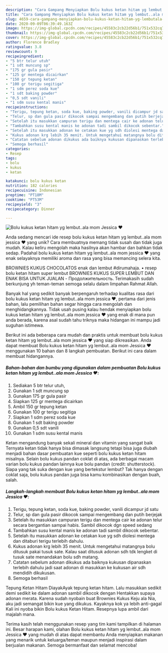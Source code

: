 ```yaml
---
description: "Cara Gampang Menyiapkan Bolu kukus ketan hitam yg lembut..ala mom Jessica ❤️ Anti Gagal"
title: "Cara Gampang Menyiapkan Bolu kukus ketan hitam yg lembut..ala mom Jessica ❤️ Anti Gagal"
slug: 4659-cara-gampang-menyiapkan-bolu-kukus-ketan-hitam-yg-lembutala-mom-jessica-anti-gagal
date: 2020-09-09T06:39:49.163Z
image: https://img-global.cpcdn.com/recipes/45583c2cb22d56b1/751x532cq70/bolu-kukus-ketan-hitam-yg-lembutala-mom-jessica-❤️-foto-resep-utama.jpg
thumbnail: https://img-global.cpcdn.com/recipes/45583c2cb22d56b1/751x532cq70/bolu-kukus-ketan-hitam-yg-lembutala-mom-jessica-❤️-foto-resep-utama.jpg
cover: https://img-global.cpcdn.com/recipes/45583c2cb22d56b1/751x532cq70/bolu-kukus-ketan-hitam-yg-lembutala-mom-jessica-❤️-foto-resep-utama.jpg
author: Florence Bradley
ratingvalue: 3.8
reviewcount: 9
recipeingredient:
- "5 btr telur utuh"
- "1 sdt muncung sp"
- "175 gr gula pasir"
- "125 gr mentega dicairkan"
- "150 gr tepung ketan"
- "100 gr terigu segitiga"
- "1 sdm perez soda kue"
- "1 sdt baking powder"
- "0,5 sdt vanili"
- "1 sdm susu kental manis"
recipeinstructions:
- "Terigu, tepung ketan, soda kue, baking powder, vanili dicampur jd satu"
- "Telur, sp dan gula pasir dikocok sampai mengembang dan putih berjejak"
- "Setelah itu masukkan campuran terigu dan mentega cair ke adonan telur secara bergantian sampai habis. Sambil dikocok dgn speed sedang"
- "Tambahkan susu kental manis ke adonan tadi sambil dikocok sebentar."
- "Setelah itu masukkan adonan ke cetakan kue yg sdh diolesi mentega dan ditaburi terigu terlebih dahulu."
- "Kukus adonan krg lebih 35 menit. Untuk mengetahui matangnya bolu ditusuk pakai tusuk sate. Kalau saat ditusuk adonan sdh tdk lengket di tusuk sate menandakan bolu sdh matang."
- "Catatan sebelum adonan dikukus ada baiknya kukusan dipanaskan terlebih dahulu jadi saat adonan di masukkan ke kukusan air sdh mendidih dikukusan."
- "Semoga berhasil"
categories:
- Resep
tags:
- bolu
- kukus
- ketan

katakunci: bolu kukus ketan 
nutrition: 182 calories
recipecuisine: Indonesian
preptime: "PT18M"
cooktime: "PT53M"
recipeyield: "3"
recipecategory: Dinner

---
```



![Bolu kukus ketan hitam yg lembut..ala mom Jessica ❤️](https://img-global.cpcdn.com/recipes/45583c2cb22d56b1/751x532cq70/bolu-kukus-ketan-hitam-yg-lembutala-mom-jessica-❤️-foto-resep-utama.jpg)

Anda sedang mencari ide resep bolu kukus ketan hitam yg lembut..ala mom jessica ❤️ yang unik? Cara membuatnya memang tidak susah dan tidak juga mudah. Kalau keliru mengolah maka hasilnya akan hambar dan bahkan tidak sedap. Padahal bolu kukus ketan hitam yg lembut..ala mom jessica ❤️ yang enak selayaknya memiliki aroma dan rasa yang bisa memancing selera kita.

BROWNIES KUKUS CHOCOLATOS enak dan lembut #dirumahaja. • resep bolu ketan hitam super lembut BROWNIES KUKUS SUPER LEMBUT DAN ENAK BISA UNTUK JUALAN - Продолжительность. Terimakasih sudah berkunjung yh teman-teman semoga selalu dalam limpahan Rahmat Allah.

Banyak hal yang sedikit banyak berpengaruh terhadap kualitas rasa dari bolu kukus ketan hitam yg lembut..ala mom jessica ❤️, pertama dari jenis bahan, lalu pemilihan bahan segar hingga cara mengolah dan menghidangkannya. Tidak usah pusing kalau hendak menyiapkan bolu kukus ketan hitam yg lembut..ala mom jessica ❤️ yang enak di mana pun anda berada, karena asal sudah tahu triknya maka hidangan ini mampu jadi suguhan istimewa.


Berikut ini ada beberapa cara mudah dan praktis untuk membuat bolu kukus ketan hitam yg lembut..ala mom jessica ❤️ yang siap dikreasikan. Anda dapat membuat Bolu kukus ketan hitam yg lembut..ala mom Jessica ❤️ menggunakan 10 bahan dan 8 langkah pembuatan. Berikut ini cara dalam membuat hidangannya.

<!--inarticleads1-->

##### Bahan-bahan dan bumbu yang digunakan dalam pembuatan Bolu kukus ketan hitam yg lembut..ala mom Jessica ❤️:

1. Sediakan 5 btr telur utuh,
1. Gunakan 1 sdt muncung sp
1. Gunakan 175 gr gula pasir
1. Siapkan 125 gr mentega dicairkan
1. Ambil 150 gr tepung ketan
1. Gunakan 100 gr terigu segitiga
1. Siapkan 1 sdm perez soda kue
1. Gunakan 1 sdt baking powder
1. Gunakan 0,5 sdt vanili
1. Gunakan 1 sdm susu kental manis


Ketan mengandung banyak sekali mineral dan vitamin yang sangat baik Ternyata ketan tidak hanya bisa dimasak langsung tetapi bisa juga diubah menjadi bahan dasar pembuatan kue seperti bolu kukus ketan hitam misalnya. Selain bolu kukus pandan coklat di atas, ada berbagai macam varian bolu kukus pandan lainnya kue bolu pandan (credit: shutterstock). Siapa yang tak suka dengan kue yang bertekstur lembut? Tak hanya dengan coklat saja, bolu kukus pandan juga bisa kamu kombinasikan dengan buah, salah. 

<!--inarticleads2-->

##### Langkah-langkah membuat Bolu kukus ketan hitam yg lembut..ala mom Jessica ❤️:

1. Terigu, tepung ketan, soda kue, baking powder, vanili dicampur jd satu
1. Telur, sp dan gula pasir dikocok sampai mengembang dan putih berjejak
1. Setelah itu masukkan campuran terigu dan mentega cair ke adonan telur secara bergantian sampai habis. Sambil dikocok dgn speed sedang
1. Tambahkan susu kental manis ke adonan tadi sambil dikocok sebentar.
1. Setelah itu masukkan adonan ke cetakan kue yg sdh diolesi mentega dan ditaburi terigu terlebih dahulu.
1. Kukus adonan krg lebih 35 menit. Untuk mengetahui matangnya bolu ditusuk pakai tusuk sate. Kalau saat ditusuk adonan sdh tdk lengket di tusuk sate menandakan bolu sdh matang.
1. Catatan sebelum adonan dikukus ada baiknya kukusan dipanaskan terlebih dahulu jadi saat adonan di masukkan ke kukusan air sdh mendidih dikukusan.
1. Semoga berhasil


Tepung Ketan Hitam DiayakAyak tepung ketan hitam. Lalu masukkan sedikit demi sedikit ke dalam adonan sambil dikocok dengan Hentakkan supaya adonan merata. Karena sudah nyobain buat Brownies Kukus Keju ala Nia, aku jadi semangat bikin kue yang dikukus. Kayaknya kok ya lebih anti-gagal Kali ini nyoba bikin Bolu kukus Ketan Hitam. Resepnya lupa ambil dari majalah mana. 

Terima kasih telah menggunakan resep yang tim kami tampilkan di halaman ini. Besar harapan kami, olahan Bolu kukus ketan hitam yg lembut..ala mom Jessica ❤️ yang mudah di atas dapat membantu Anda menyiapkan makanan yang menarik untuk keluarga/teman maupun menjadi inspirasi dalam berjualan makanan. Semoga bermanfaat dan selamat mencoba!
